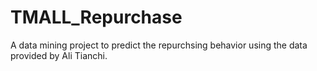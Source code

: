 # TMALL_Repurchase
 A data mining project to predict the repurchsing behavior using the data provided by Ali Tianchi.
